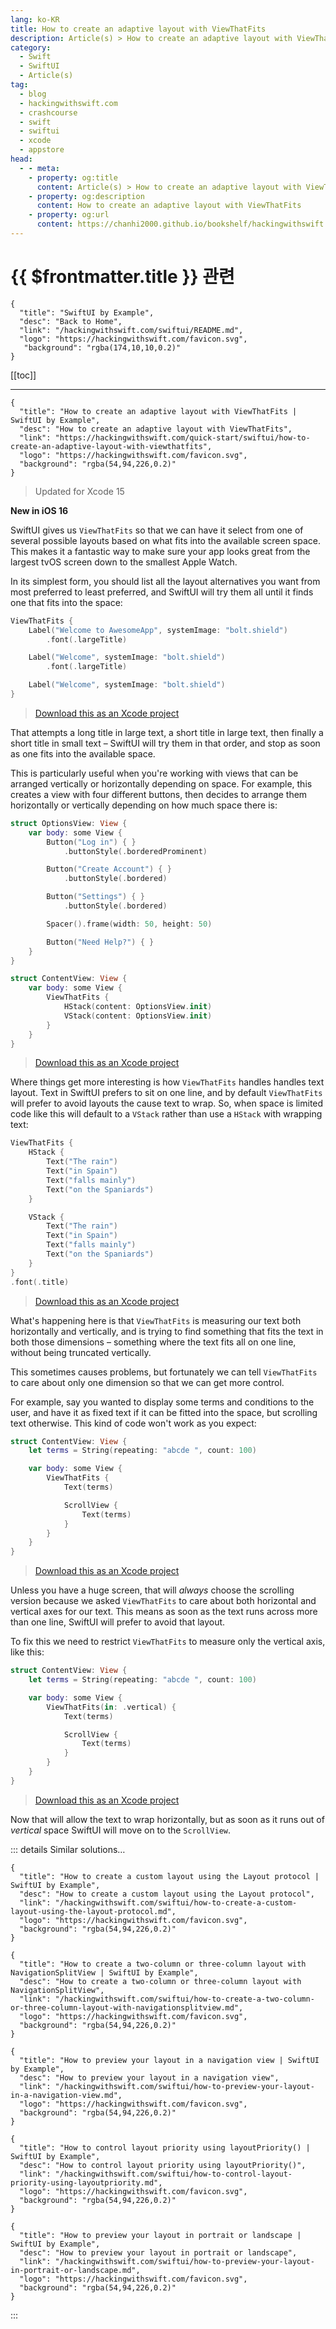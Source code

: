 ```yaml
---
lang: ko-KR
title: How to create an adaptive layout with ViewThatFits
description: Article(s) > How to create an adaptive layout with ViewThatFits
category:
  - Swift
  - SwiftUI
  - Article(s)
tag: 
  - blog
  - hackingwithswift.com
  - crashcourse
  - swift
  - swiftui
  - xcode
  - appstore
head:
  - - meta:
    - property: og:title
      content: Article(s) > How to create an adaptive layout with ViewThatFits
    - property: og:description
      content: How to create an adaptive layout with ViewThatFits
    - property: og:url
      content: https://chanhi2000.github.io/bookshelf/hackingwithswift.com/swiftui/how-to-create-an-adaptive-layout-with-viewthatfits.html
---
```


# {{ $frontmatter.title }} 관련

```component VPCard
{
  "title": "SwiftUI by Example",
  "desc": "Back to Home",
  "link": "/hackingwithswift.com/swiftui/README.md",
  "logo": "https://hackingwithswift.com/favicon.svg",
   "background": "rgba(174,10,10,0.2)"
}
```

[[toc]]

---

```component VPCard
{
  "title": "How to create an adaptive layout with ViewThatFits | SwiftUI by Example",
  "desc": "How to create an adaptive layout with ViewThatFits",
  "link": "https://hackingwithswift.com/quick-start/swiftui/how-to-create-an-adaptive-layout-with-viewthatfits",
  "logo": "https://hackingwithswift.com/favicon.svg",
  "background": "rgba(54,94,226,0.2)"
}
```

> Updated for Xcode 15

**New in iOS 16**

SwiftUI gives us `ViewThatFits` so that we can have it select from one of several possible layouts based on what fits into the available screen space. This makes it a fantastic way to make sure your app looks great from the largest tvOS screen down to the smallest Apple Watch.

In its simplest form, you should list all the layout alternatives you want from most preferred to least preferred, and SwiftUI will try them all until it finds one that fits into the space:

```swift
ViewThatFits {
    Label("Welcome to AwesomeApp", systemImage: "bolt.shield")
        .font(.largeTitle)

    Label("Welcome", systemImage: "bolt.shield")
        .font(.largeTitle)

    Label("Welcome", systemImage: "bolt.shield")
}
```

> [<FontIcon icon="fas fa-file-zipper"/>Download this as an Xcode project](https://hackingwithswift.com/files/projects/swiftui/how-to-create-an-adaptive-layout-with-viewthatfits-1.zip)

That attempts a long title in large text, a short title in large text, then finally a short title in small text – SwiftUI will try them in that order, and stop as soon as one fits into the available space.

This is particularly useful when you're working with views that can be arranged vertically or horizontally depending on space. For example, this creates a view with four different buttons, then decides to arrange them horizontally or vertically depending on how much space there is:

```swift
struct OptionsView: View {
    var body: some View {
        Button("Log in") { }
            .buttonStyle(.borderedProminent)

        Button("Create Account") { }
            .buttonStyle(.bordered)

        Button("Settings") { }
            .buttonStyle(.bordered)

        Spacer().frame(width: 50, height: 50)

        Button("Need Help?") { }
    }
}

struct ContentView: View {
    var body: some View {
        ViewThatFits {
            HStack(content: OptionsView.init)
            VStack(content: OptionsView.init)
        }
    }
}
```

> [<FontIcon icon="fas fa-file-zipper"/>Download this as an Xcode project](https://hackingwithswift.com/files/projects/swiftui/how-to-create-an-adaptive-layout-with-viewthatfits-2.zip)

Where things get more interesting is how `ViewThatFits` handles handles text layout. Text in SwiftUI prefers to sit on one line, and by default `ViewThatFits` will prefer to avoid layouts the cause text to wrap. So, when space is limited code like this will default to a `VStack` rather than use a `HStack` with wrapping text:

```swift
ViewThatFits {
    HStack {
        Text("The rain")
        Text("in Spain")
        Text("falls mainly")
        Text("on the Spaniards")
    }

    VStack {
        Text("The rain")
        Text("in Spain")
        Text("falls mainly")
        Text("on the Spaniards")
    }
}
.font(.title)
```

> [<FontIcon icon="fas fa-file-zipper"/>Download this as an Xcode project](https://hackingwithswift.com/files/projects/swiftui/how-to-create-an-adaptive-layout-with-viewthatfits-3.zip)

What's happening here is that `ViewThatFits` is measuring our text both horizontally and vertically, and is trying to find something that fits the text in both those dimensions – something where the text fits all on one line, without being truncated vertically.

This sometimes causes problems, but fortunately we can tell `ViewThatFits` to care about only one dimension so that we can get more control.

For example, say you wanted to display some terms and conditions to the user, and have it as fixed text if it can be fitted into the space, but scrolling text otherwise. This kind of code won't work as you expect:

```swift
struct ContentView: View {
    let terms = String(repeating: "abcde ", count: 100)

    var body: some View {
        ViewThatFits {
            Text(terms)

            ScrollView {
                Text(terms)
            }
        }
    }
}
```

> [<FontIcon icon="fas fa-file-zipper"/>Download this as an Xcode project](https://hackingwithswift.com/files/projects/swiftui/how-to-create-an-adaptive-layout-with-viewthatfits-4.zip)

Unless you have a huge screen, that will _always_ choose the scrolling version because we asked `ViewThatFits` to care about both horizontal and vertical axes for our text. This means as soon as the text runs across more than one line, SwiftUI will prefer to avoid that layout.

To fix this we need to restrict `ViewThatFits` to measure only the vertical axis, like this:

```swift
struct ContentView: View {
    let terms = String(repeating: "abcde ", count: 100)

    var body: some View {
        ViewThatFits(in: .vertical) {
            Text(terms)

            ScrollView {
                Text(terms)
            }
        }
    }
}
```

> [<FontIcon icon="fas fa-file-zipper"/>Download this as an Xcode project](https://hackingwithswift.com/files/projects/swiftui/how-to-create-an-adaptive-layout-with-viewthatfits-5.zip)

Now that will allow the text to wrap horizontally, but as soon as it runs out of _vertical_ space SwiftUI will move on to the `ScrollView`.

::: details Similar solutions…

```component VPCard
{
  "title": "How to create a custom layout using the Layout protocol | SwiftUI by Example",
  "desc": "How to create a custom layout using the Layout protocol",
  "link": "/hackingwithswift.com/swiftui/how-to-create-a-custom-layout-using-the-layout-protocol.md",
  "logo": "https://hackingwithswift.com/favicon.svg",
  "background": "rgba(54,94,226,0.2)"
}
```

```component VPCard
{
  "title": "How to create a two-column or three-column layout with NavigationSplitView | SwiftUI by Example",
  "desc": "How to create a two-column or three-column layout with NavigationSplitView",
  "link": "/hackingwithswift.com/swiftui/how-to-create-a-two-column-or-three-column-layout-with-navigationsplitview.md",
  "logo": "https://hackingwithswift.com/favicon.svg",
  "background": "rgba(54,94,226,0.2)"
}
```

```component VPCard
{
  "title": "How to preview your layout in a navigation view | SwiftUI by Example",
  "desc": "How to preview your layout in a navigation view",
  "link": "/hackingwithswift.com/swiftui/how-to-preview-your-layout-in-a-navigation-view.md",
  "logo": "https://hackingwithswift.com/favicon.svg",
  "background": "rgba(54,94,226,0.2)"
}
```

```component VPCard
{
  "title": "How to control layout priority using layoutPriority() | SwiftUI by Example",
  "desc": "How to control layout priority using layoutPriority()",
  "link": "/hackingwithswift.com/swiftui/how-to-control-layout-priority-using-layoutpriority.md",
  "logo": "https://hackingwithswift.com/favicon.svg",
  "background": "rgba(54,94,226,0.2)"
}
```

```component VPCard
{
  "title": "How to preview your layout in portrait or landscape | SwiftUI by Example",
  "desc": "How to preview your layout in portrait or landscape",
  "link": "/hackingwithswift.com/swiftui/how-to-preview-your-layout-in-portrait-or-landscape.md",
  "logo": "https://hackingwithswift.com/favicon.svg",
  "background": "rgba(54,94,226,0.2)"
}
```

:::

